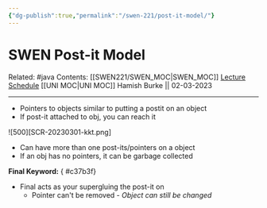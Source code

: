 ```yaml
---
{"dg-publish":true,"permalink":"/swen-221/post-it-model/"}
---
```



# SWEN Post-it Model

Related: #java 
Contents: [[SWEN221/SWEN_MOC\|SWEN_MOC]]
[Lecture Schedule](https://ecs.wgtn.ac.nz/Courses/SWEN221_2023T1/LectureSchedule)
[[UNI MOC\|UNI MOC]]
Hamish Burke || 02-03-2023
***

- Pointers to objects similar to putting a postit on an object
- If post-it attached to obj, you can reach it

![500][SCR-20230301-kkt.png]

- Can have more than one post-its/pointers on a object
- If an obj has no pointers, it can be garbage collected

**Final Keyword:**
{ #c37b3f}

- Final acts as your supergluing the post-it on
	- Pointer can't be removed
*- Object can still be changed*